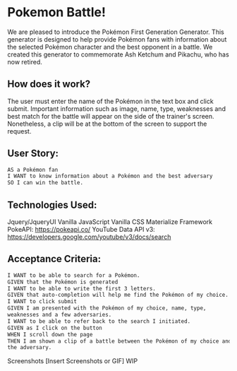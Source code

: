 # Pokemon Battle!

We are pleased to introduce the Pokémon First Generation Generator. This 
generator is designed to help provide Pokémon fans with information about 
the selected Pokémon character and the best opponent in a battle. We 
created this generator to commemorate Ash Ketchum and Pikachu, who has 
now retired.

## How does it work?
The user must enter the name of the Pokémon in the text box and click 
submit. Important information such as image, name, type, weaknesses and 
best match for the battle will appear on the side of the trainer's screen. 
Nonetheless, a clip will be at the bottom of the screen to support the 
request.

## User Story:
```md
AS a Pokémon fan 
I WANT to know information about a Pokémon and the best adversary 
SO I can win the battle.
```

## Technologies Used:
Jquery/JqueryUI
Vanilla JavaScript
Vanilla CSS
Materialize Framework
PokeAPI: https://pokeapi.co/
YouTube Data API v3: https://developers.google.com/youtube/v3/docs/search

## Acceptance Criteria:
```md
I WANT to be able to search for a Pokémon.
GIVEN that the Pokémon is generated
I WANT to be able to write the first 3 letters.
GIVEN that auto-completion will help me find the Pokémon of my choice. 
I WANT to click submit 
GIVEN I am presented with the Pokémon of my choice, name, type, 
weaknesses and a few adversaries.
I WANT to be able to refer back to the search I initiated.
GIVEN as I click on the button
WHEN I scroll down the page 
THEN I am shown a clip of a battle between the Pokémon of my choice and 
the adversary.
```

Screenshots
[Insert Screenshots or GIF] WIP